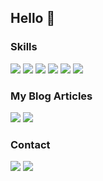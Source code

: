 ## Hello 👋

### Skills
<span>
<img src="https://img.shields.io/badge/Python-3776AB?style=flat-square&logo=python&logoColor=white"/>
<img src="https://img.shields.io/badge/C++-00599C?style=flat-square&logo=cplusplus&logoColor=white"/>
<img src="https://img.shields.io/badge/Pytorch-EE4C2C?style=flat-square&logo=pytorch&logoColor=white"/>
<img src="https://img.shields.io/badge/Tensorflow-FF6F00?style=flat-square&logo=Tensorflow&logoColor=white"/>
<img src="https://img.shields.io/badge/Anaconda-44A833?style=flat-square&logo=Anaconda&logoColor=white"/>
<img src="https://img.shields.io/badge/SageMaker-232F3E?style=flat-square&logo=amazonaws&logoColor=white"/>

</span>



### My Blog Articles
<a href="https://bangdoon.tistory.com/" target="_blank"><img src="https://img.shields.io/badge/Blog-FF4E00?style=flat-square&logo=tistory&logoColor=white"/></a>
<a href="https://www.notion.so/bangdoon/Hello-BangDoon-world-f5517c95661b48f3988ce638b9908cd5" target="_blank"><img src="https://img.shields.io/badge/BangDoon World-262729?style=flat-square&logo=notion&logoColor=white"/></a>


### Contact
<a href="mailto:qudwns9138@gmail.com" target="_blank"><img src="https://img.shields.io/badge/Mail-EA4335?style=flat-square&logo=gmail&logoColor=white"/></a>
<a href="https://www.linkedin.com/in/byeongjun-kim-981a00228/" target="_blank"><img src="https://img.shields.io/badge/LinkedIn-0A66C2?style=flat-square&logo=linkedin&logoColor=white"/></a>





<!--
**BangDoon/BangDoon** is a ✨ _special_ ✨ repository because its `README.md` (this file) appears on your GitHub profile.

Here are some ideas to get you started:

- 🔭 I’m currently working on ...
- 🌱 I’m currently learning ...
- 👯 I’m looking to collaborate on ...
- 🤔 I’m looking for help with ...
- 💬 Ask me about ...
- 📫 How to reach me: ...
- 😄 Pronouns: ...
- ⚡ Fun fact: ...
-->
